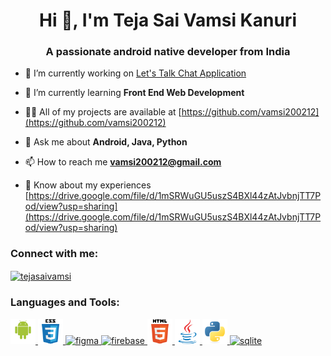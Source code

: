 <h1 align="center">Hi 👋, I'm Teja Sai Vamsi Kanuri</h1>
<h3 align="center">A passionate android native developer from India</h3>

- 🔭 I’m currently working on [Let's Talk Chat Application](https://github.com/vamsi200212/Chat-Application)

- 🌱 I’m currently learning **Front End Web Development**

- 👨‍💻 All of my projects are available at [https://github.com/vamsi200212](https://github.com/vamsi200212)

- 💬 Ask me about **Android, Java, Python**

- 📫 How to reach me **vamsi200212@gmail.com**

- 📄 Know about my experiences [https://drive.google.com/file/d/1mSRWuGU5uszS4BXl44zAtJvbnjTT7Pod/view?usp=sharing](https://drive.google.com/file/d/1mSRWuGU5uszS4BXl44zAtJvbnjTT7Pod/view?usp=sharing)

<h3 align="left">Connect with me:</h3>
<p align="left">
<a href="https://linkedin.com/in/tejasaivamsi" target="blank"><img align="center" src="https://raw.githubusercontent.com/rahuldkjain/github-profile-readme-generator/master/src/images/icons/Social/linked-in-alt.svg" alt="tejasaivamsi" height="30" width="40" /></a>
</p>

<h3 align="left">Languages and Tools:</h3>
<p align="left"> <a href="https://developer.android.com" target="_blank" rel="noreferrer"> <img src="https://raw.githubusercontent.com/devicons/devicon/master/icons/android/android-original-wordmark.svg" alt="android" width="40" height="40"/> </a> <a href="https://www.w3schools.com/css/" target="_blank" rel="noreferrer"> <img src="https://raw.githubusercontent.com/devicons/devicon/master/icons/css3/css3-original-wordmark.svg" alt="css3" width="40" height="40"/> </a> <a href="https://www.figma.com/" target="_blank" rel="noreferrer"> <img src="https://www.vectorlogo.zone/logos/figma/figma-icon.svg" alt="figma" width="40" height="40"/> </a> <a href="https://firebase.google.com/" target="_blank" rel="noreferrer"> <img src="https://www.vectorlogo.zone/logos/firebase/firebase-icon.svg" alt="firebase" width="40" height="40"/> </a> <a href="https://www.w3.org/html/" target="_blank" rel="noreferrer"> <img src="https://raw.githubusercontent.com/devicons/devicon/master/icons/html5/html5-original-wordmark.svg" alt="html5" width="40" height="40"/> </a> <a href="https://www.java.com" target="_blank" rel="noreferrer"> <img src="https://raw.githubusercontent.com/devicons/devicon/master/icons/java/java-original.svg" alt="java" width="40" height="40"/> </a> <a href="https://www.python.org" target="_blank" rel="noreferrer"> <img src="https://raw.githubusercontent.com/devicons/devicon/master/icons/python/python-original.svg" alt="python" width="40" height="40"/> </a> <a href="https://www.sqlite.org/" target="_blank" rel="noreferrer"> <img src="https://www.vectorlogo.zone/logos/sqlite/sqlite-icon.svg" alt="sqlite" width="40" height="40"/> </a> </p>
